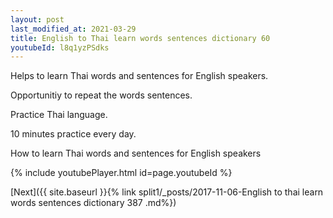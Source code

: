 ```yaml
---
layout: post
last_modified_at: 2021-03-29
title: English to Thai learn words sentences dictionary 60 
youtubeId: l8q1yzPSdks
---
```

 
 
Helps to learn Thai words and sentences for English speakers.

Opportunitiy to repeat the words sentences. 

Practice Thai language. 
 
10 minutes practice every day. 
 
How to learn Thai words and sentences for English speakers 
 
{% include youtubePlayer.html id=page.youtubeId %}
 
 
[Next]({{ site.baseurl }}{% link  split1/_posts/2017-11-06-English to thai learn words sentences dictionary 387 .md%})
 
